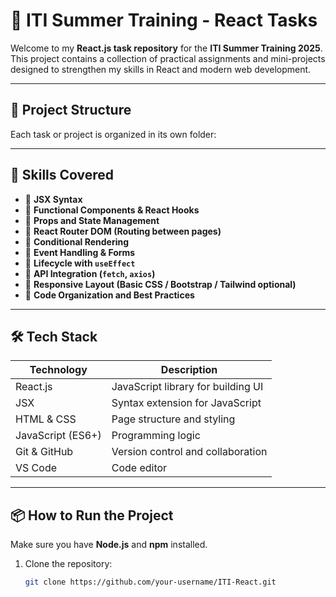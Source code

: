 # 🚀 ITI Summer Training - React Tasks

Welcome to my **React.js task repository** for the **ITI Summer Training 2025**.  
This project contains a collection of practical assignments and mini-projects designed to strengthen my skills in React and modern web development.

---

## 📁 Project Structure

Each task or project is organized in its own folder:


---

## 🧠 Skills Covered

- 🔹 **JSX Syntax**  
- 🔹 **Functional Components & React Hooks**
- 🔹 **Props and State Management**
- 🔹 **React Router DOM (Routing between pages)**
- 🔹 **Conditional Rendering**
- 🔹 **Event Handling & Forms**
- 🔹 **Lifecycle with `useEffect`**
- 🔹 **API Integration (`fetch`, `axios`)**
- 🔹 **Responsive Layout (Basic CSS / Bootstrap / Tailwind optional)**
- 🔹 **Code Organization and Best Practices**

---

## 🛠️ Tech Stack

| Technology     | Description                              |
|----------------|------------------------------------------|
| React.js       | JavaScript library for building UI       |
| JSX            | Syntax extension for JavaScript          |
| HTML & CSS     | Page structure and styling               |
| JavaScript (ES6+) | Programming logic                    |
| Git & GitHub   | Version control and collaboration        |
| VS Code        | Code editor                              |

---

## 📦 How to Run the Project

Make sure you have **Node.js** and **npm** installed.

1. Clone the repository:
   ```bash
   git clone https://github.com/your-username/ITI-React.git


